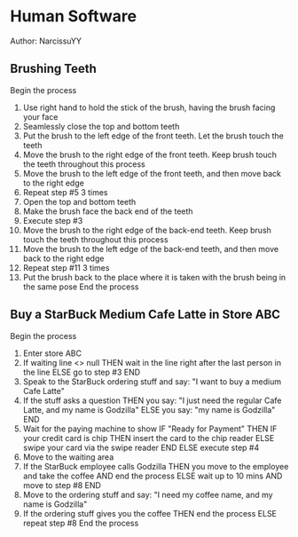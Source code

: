 # Human Software

Author: NarcissuYY

## Brushing Teeth
  Begin the process
  1. Use right hand to hold the stick of the brush, having the brush facing your face
  2. Seamlessly close the top and bottom teeth
  3. Put the brush to the left edge of the front teeth. Let the brush touch the teeth
  4. Move the brush to the right edge of the front teeth. Keep brush touch the teeth throughout this process
  5. Move the brush to the left edge of the front teeth, and then move back to the right edge
  6. Repeat step #5 3 times
  7. Open the top and bottom teeth
  8. Make the brush face the back end of the teeth
  9. Execute step #3
  10. Move the brush to the right edge of the back-end teeth. Keep brush touch the teeth throughout this process
  11. Move the brush to the left edge of the back-end teeth, and then move back to the right edge
  12. Repeat step #11 3 times
  13. Put the brush back to the place where it is taken with the brush being in the same pose
  End the process

## Buy a StarBuck Medium Cafe Latte in Store ABC

  Begin the process
  1. Enter store ABC
  2. If waiting line <> null THEN wait in the line right after the last person in the line ELSE go to step #3 END
  3. Speak to the StarBuck ordering stuff and say: "I want to buy a medium Cafe Latte"
  4. If the stuff asks a question THEN you say: "I just need the regular Cafe Latte, and my name is Godzilla" ELSE you say: "my name is Godzilla" END
  5. Wait for the paying machine to show IF "Ready for Payment" THEN IF your credit card is chip THEN insert the card to the chip reader ELSE swipe your card via the swipe reader END ELSE execute step #4
  6. Move to the waiting area
  7. If the StarBuck employee calls Godzilla THEN you move to the employee and take the coffee AND end the process ELSE wait up to 10 mins AND move to step #8 END
  8. Move to the ordering stuff and say: "I need my coffee name, and my name is Godzilla"
  9. If the ordering stuff gives you the coffee THEN end the process ELSE repeat step #8
  End the process
